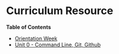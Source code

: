 # Curriculum Resource

**Table of Contents**
* [Orientation Week](#orientation-week)
* [Unit 0 - Command Line, Git, Github](#unit-0---command-line-git-github)
